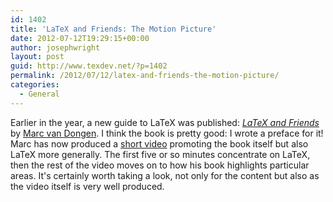 ```yaml
---
id: 1402
title: 'LaTeX and Friends: The Motion Picture'
date: 2012-07-12T19:29:15+00:00
author: josephwright
layout: post
guid: http://www.texdev.net/?p=1402
permalink: /2012/07/12/latex-and-friends-the-motion-picture/
categories:
  - General
---
```

Earlier in the year, a new guide to LaTeX was published: [_LaTeX and Friends_](https://www.springer.com/computer/media+design/book/978-3-642-23815-4) by [Marc van Dongen](http://csweb.ucc.ie/~dongen/). I think the book is pretty good: I wrote a preface for it! Marc has now produced a [short video](https://www.youtube.com/watch?v=s04nZHtI8jg) promoting the book itself but also LaTeX more generally. The first five or so minutes concentrate on LaTeX, then the rest of the video moves on to how his book highlights particular areas. It's certainly worth taking a look, not only for the content but also as the video itself is very well produced.

